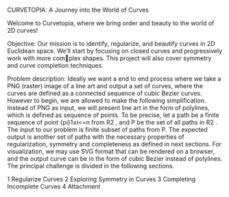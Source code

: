 CURVETOPIA: A Journey into the World of Curves

Welcome to Curvetopia, where we bring order and beauty to the world of 2D curves!

Objective: Our mission is to identify, regularize, and beautify curves in 2D Euclidean
space. We’ll start by focusing on closed curves and progressively work with more complex shapes. This project will also cover symmetry and curve completion techniques.

Problem description: Ideally we want a end to end process where we take a PNG
(raster) image of a line art and output a set of curves, where the curves are defined as
a connected sequence of cubic Bezier curves. 
However to begin, we are allowed to make the following simplification. Instead of
PNG as input, we will present line art in the form of polylines, which is defined as sequence
of points. To be precise, let a path be a finite sequence of point {pi}1≤i<=n from R2
, and
P be the set of all paths in R2
. The input to our problem is finite subset of paths from P.
The expected output is another set of paths with the necessary properties of regularization,
symmetry and completeness as defined in next sections.
For visualization, we may use SVG format that can be rendered on a browser, and
the output curve can be in the form of cubic Bezier instead of polylines. The principal 
challenge is divided in the following sections.

1 Regularize Curves
2 Exploring Symmetry in Curves
3 Completing Incomplete Curves
4 Attachment
